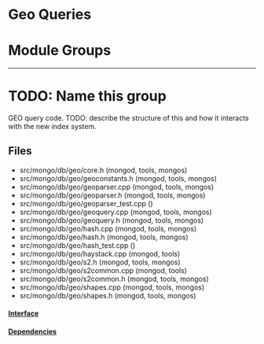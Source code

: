 # Geo Queries

# Module Groups

-------------

# TODO: Name this group
GEO query code. TODO: describe the structure of this and how it interacts with the new index  system.

## Files
- src/mongo/db/geo/core.h   (mongod, tools, mongos)
- src/mongo/db/geo/geoconstants.h   (mongod, tools, mongos)
- src/mongo/db/geo/geoparser.cpp   (mongod, tools, mongos)
- src/mongo/db/geo/geoparser.h   (mongod, tools, mongos)
- src/mongo/db/geo/geoparser\_test.cpp   ()
- src/mongo/db/geo/geoquery.cpp   (mongod, tools, mongos)
- src/mongo/db/geo/geoquery.h   (mongod, tools, mongos)
- src/mongo/db/geo/hash.cpp   (mongod, tools, mongos)
- src/mongo/db/geo/hash.h   (mongod, tools, mongos)
- src/mongo/db/geo/hash\_test.cpp   ()
- src/mongo/db/geo/haystack.cpp   (mongod, tools)
- src/mongo/db/geo/s2.h   (mongod, tools, mongos)
- src/mongo/db/geo/s2common.cpp   (mongod, tools)
- src/mongo/db/geo/s2common.h   (mongod, tools, mongos)
- src/mongo/db/geo/shapes.cpp   (mongod, tools, mongos)
- src/mongo/db/geo/shapes.h   (mongod, tools, mongos)

#### [Interface](interface/0)

#### [Dependencies](dependencies/0)
